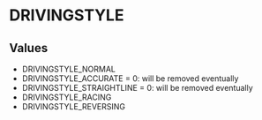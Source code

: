 # DRIVINGSTYLE

## Values
* DRIVINGSTYLE_NORMAL
* DRIVINGSTYLE_ACCURATE = 0: will be removed eventually
* DRIVINGSTYLE_STRAIGHTLINE = 0: will be removed eventually
* DRIVINGSTYLE_RACING
* DRIVINGSTYLE_REVERSING